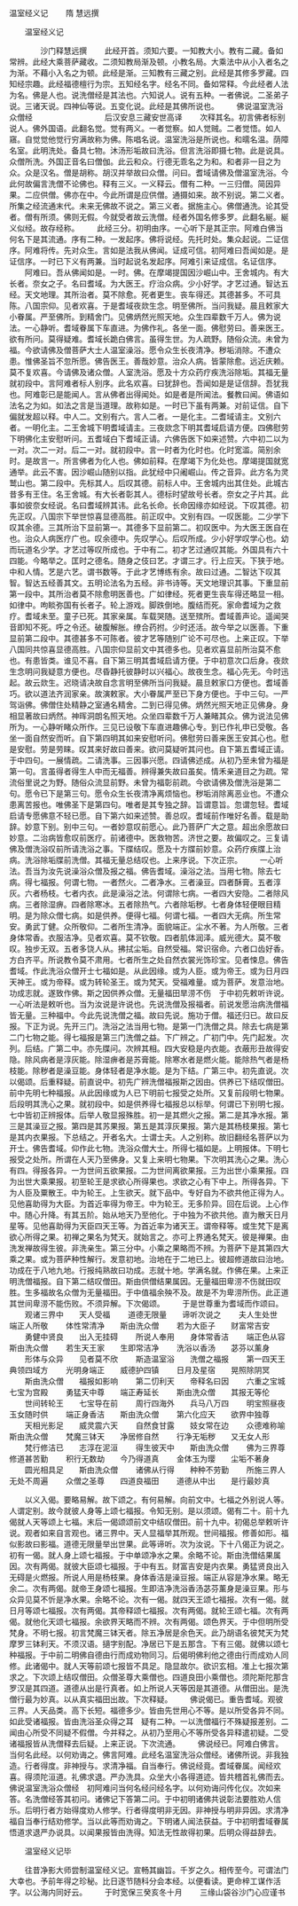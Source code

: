   温室经义记
　　隋 慧远撰




　　温室经义记

　　　　沙门释慧远撰
　　此经开首。须知六要。一知教大小。教有二藏。备如常辨。此经大乘菩萨藏收。二须知教局渐及顿。小教名局。大乘法中从小入者名之为渐。不藉小入名之为顿。此经是渐。三知教有三藏之别。此经是其修多罗藏。四知经宗趣。此经福德檀行为宗。五知经名字。经名不同。备如常释。今此经者人法为名。佛是人也。说洗僧经是其法也。六知说人。说有五种。一者佛说。二圣弟子说。三诸天说。四神仙等说。五变化说。此经是其佛所说也。
　　佛说温室洗浴众僧经
　　　　　　　　　后汉安息三藏安世高译
　　次释其名。初言佛者标别说人。佛外国语。此翻名觉。觉有两义。一者觉察。如人觉贼。二者觉悟。如人窹。自觉觉他觉行穷满故称为佛。陈唱名说。温室洗浴是所说也。和曘名温。荫障名室。此明洗处。备具七物。沐汤形垢故曰洗浴。但言洗浴即摄七物。此是说具。众僧所洗。外国正音名曰僧伽。此云和众。行德无乖名之为和。和者非一目之为众。众是汉名。僧是胡称。胡汉并举故曰众僧。问曰。耆域请佛及僧温室洗浴。今此何故偏言洗僧不论佛也。释有三义。一义释云。僧有二种。一三归僧。简因异果。二应供僧。佛亦在中。今此所谓是应供僧。通摄如来。故不别说。第二义者。所集之经流通末代。未来无佛故不说之。第三义者。据施主心。佛僧通洗。论其受者。僧有所须。佛则无假。今就受者故云洗僧。经者外国名修多罗。此翻名綖。綖义似经。故存经称。
　　此经三分。初明由序。一心听下是其正宗。阿难白佛当何名下是其流通。序有二种。一发起序。佛将说经。先托时处。集众起说。二证信序。阿难将传。先对众生。言如是法我从佛闻。证成可信。初阿难曰吾闻如是。是证信序。一时已下义有两兼。当时起说名发起序。阿难引来证成信。名证信序。
　　阿难曰。吾从佛闻如是。一时。佛。在摩竭提国因沙崛山中。王舍城内。有大长者。奈女之子。名曰耆域。为大医王。疗治众病。少小好学。才艺过通。智达五经。天文地理。其所治者。莫不除愈。死者更生。丧车得还。其德甚多。不可具陈。八国宗仰。见者欢喜。于是耆域夜欻生念。明至佛所。当问我疑。晨且敕家大小眷属。严至佛所。到精舍门。见佛炳然光照天地。众生四辈数千万人。佛为说法。一心静听。耆域眷属下车直进。为佛作礼。各坐一面。佛慰劳曰。善来医王。欲有所问。莫得疑难。耆域长跪白佛言。虽得生世。为人疏野。随俗众流。未曾为福。今欲请佛及僧菩萨大士人温室澡浴。愿令众生长夜清净。秽垢消除。不遭众患。惟佛圣旨不忽所愿。佛告医王。善哉妙意。治众人病。皆蒙除愈。远近庆赖。莫不复欢喜。今请佛及诸众僧。人室洗浴。愿及十方众药疗疾洗浴除垢。其福无量　就初段中。言阿难者标人别序。此名欢喜。曰犹辞也。吾闻如是是证信辞。吾犹我也。阿难彰已是能闻人。言从佛者出得闻处。如是者是所闻法。餐教曰闻。佛语如法名之为如。如法之言是当道理。故称如是。一时已下虽有两兼。对前证信。自下偏就发超以释。中人二。文别有六。言人二者。一是化主。二耆域请主。文别六者。一明化主。二王舍城下明耆域请主。三夜欻念下明其耆域启请方便。四佛慰劳下明佛化主安慰听问。五耆域白下耆域正请。六佛告医下如来述赞。六中初二以为一对。次二一对。后二一对。就初段中。言一时者为化时也。化时宽滥。简别余时。是故言一。所言佛者为化人也。佛如前释。在摩竭下为化处也。摩竭提国就宽通举。此云不害。因沙崛山随别以指。此犹经中只阇崛山。传之音异。此方名为灵鹫山也。第二段中。先标其人。后叹其德。前标人中。王舍城内出其住处。此城古昔多有王住。名王舍城。有大长者彰其人。德标时望故号长者。奈女之子片其。此事如彼奈女经说。名曰耆域辨其讳。此名长命。长命因缘亦如经说。下叹其德。初先正叹。八国宗下举世惊喜显德高胜。前正叹中。文别有四。一叹医能。二少学下叹其余德。三其所治下显前第一。其德多下显前第二。初叹医中。为大医王医自在也。治众人病医疗广也。叹余德中。先叹学心。后叹所成。少小好学叹学心也。幼而玩道名少学。才艺过等叹所成也。于中有二。初才艺过通叹其能。外国具有六十四能。今略举之。匡时之德名。随身之伎曰艺。才谓三才。行上应天。下狭于地。中和人情。艺是六艺。谓书数等。于此才艺博练有余。故曰过通。二智达下叹其智。智达五经善其文。五明论法名为五经。非书诗等。天文地理识其事。下重显前第一段中。其所治者莫不除愈明医善也。广如律经。死者更生丧车得还略显一相。如律中。呴睒弥国有长者子。轮上游戏。脚跌倒地。腹结而死。家命耆域为之救疗。耆域未至。童子已死。其家亲属。车载哭随。送至殡所。耆域善声论。遥闻哭音即知不死。呼之令还。破腹解胀。缭合药拊。少时还活。故今举之以医善。下重显前第二段中。其德甚多不可陈者。彼才艺等随别广论不可尽也。上来正叹。下举八国同共惊喜显德高胜。八国宗仰显前文中其德多也。见者欢喜显前所治莫不愈也。有患皆类。谁见不喜。自下第三明其耆域启请方便。于中初意次口后身。夜欻生念明问我疑意方便也。尽昏静托彼静时以兴福心。故夜生念。福心先无。今时迅起。故云欻生。迟晓请决故自念言明至佛所当问我疑。晨旦敕家口方便也。耆域善巧。欲以道法齐润家亲。故演敕家。大小眷属严至已下身方便也。于中三句。一严驾诣佛。佛僧住处精静之室通名精舍。二到已得见佛。炳然光照天地正见佛身。身相显著故曰炳然。神晖洞朗名照天地。众坐四辈数千万人兼睹其众。佛为说法见佛所为。一心静听睹众所作。三见已设敬下车直进趣佛心专。到已作礼申已受敬。各坐一面自然安而听。自下第四明其如来安慰听问。佛慰劳曰善来医王安其心也。慰是安慰。劳是劳睐。叹其来好故曰善来。欲问莫疑听其问也。自下第五耆域正请。于中四句。一展情疏。二请洗事。三因事兴愿。四请佛述成。从初乃至未曾为福是第一句。言虽得者得生人中而无福善。辨得兼失故曰虽矣。情禾亲道目之为疏。常流俗里说之为野。随俗众流显前野。未曾为福彰前疏。今欲请佛及僧洗浴是第二句。愿令已下是第三句。愿令众生长夜清净离烦恼也。秽垢消除离恶业也。不遭众患离苦报也。唯佛圣下是第四句。唯者是其专独之辞。旨谓意旨。忽谓忽轻。耆域启请专愿佛意不轻已愿。自下第六如来述赞。善总叹。耆域前作唯好名善。载是助辞。妙意下别。别中三句。一者妙意叹前愿心。此乃菩萨广大之意。超出余愿故曰妙意。二治病皆愈叹前医疗。前诸德中。医救物苦。济世之要。故偏叹之。三复请佛及僧洗浴叹前所请洗浴之事。下牒结叹。愿及十方牒前妙意。众药疗疾牒上治病。洗浴除垢牒前洗僧。其福无量总结叹也。上来序说。下次正宗。
　　一心听法。吾当为汝先说澡浴众僧及报之福。佛告耆域。澡浴之法。当用七物。除去七病。得七福报。何谓七物。一者然火。二者净水。三者澡豆。四者酥膏。五者淳灰。六者杨枝。七者内衣。此是澡浴之法。何谓除七病。一者四大安隐。二者除风病。三者除湿痹。四者除寒冰。五者除热气。六者除垢秽。七者身体轻便眼目精明。是为除众僧七病。如是供养。便得七福。何谓七福。一者四大无病。所生常安。勇武丁健。众所敬仰。二者所生清净。面貌端正。尘水不著。为人所敬。三者身体常香。衣服洁净。见者欢喜。莫不钦敬。四者肌体润泽。威光德大。莫不敬叹。独步无双。五者多饶人从。拂拭尘垢。自然受福。常识宿命。六者口齿好香。方白齐平。所说教令莫不肃用。七者所生之处自然衣裳光饰珍宝。见者悚息。佛告耆域。作此洗浴众僧开士七福如是。从此因缘。或为人臣。或为帝王。或为日月四天神王。或为帝释。或为转轮圣王。或为梵天。受福难量。或为菩萨。发意治地。功成志就。遂致作佛。斯之因供养众僧。无量福田旱涝不伤　于中初先敕听许说。一心听法是敕听也。当为汝说是许说也。先说洗僧及报福者。前说发愿治病洗僧福皆无量。三种福中。今此先说洗僧之福。故曰先说。施功于僧。福还归已。故曰反报。下正为说。先开三门。洗浴之法当用七物。是第一门洗僧之具。除去七病是第二门七物之能。得七福报是第三门洗僧之益。下广辨之。广初门中。先门起发。次列。后结。广第二中。亦先牒问。次辨其相。四大安稳是内衣能。衣蔽形丑故得安隐。除风病者是淳灰能。除湿痹者是苏膏能。除寒水者是燃火能。能除热气者是杨枝能。除秽者是澡豆能。身体轻者是净水能。是为下结。广第三中。初先直说。次以偈颂。后重释疑。前直说中。初先广辨洗僧福报斯之因由。供养已下结叹僧田。前中先明七种福报。从此因缘或为人已下明前七报受之处所。又复前段明七物果。后段明其洗心之果。就初段中。如是供养得七福报总以标举。何谓已下别明七报。七中皆初正辨报体。后举人敬显报殊胜。初一是其燃火之报。第二是其净水报。第三是其澡豆之报。第四是其苏果报。第五是其淳灰果报。第六是其杨枝果报。第七是其内衣果报。下总结之。开者名大。士谓士夫。人之别称。故旧翻经名菩萨以为开士。佛告耆域。仰作此七物。洗浴众僧大士。所得七福如是。上明报体。下明七报受之处所。所谓在人天乃至佛身。又复上来明七物果。下次明其洗心之果。洗心有四。得报各异。一为世间五欲果报。二为世间离欲果报。三为出世小乘果报。四为出世大乘果报。初至轮王是求欲心所得果也。求欲之心有下中上。所得各异。下为人臣及粟散王。中为轮王。上生欲天。就下品中。专好自为不欲共他正得为人。见他喜助得为大臣。为首近率得为帝王。中为轮王。无多阶异。回在后说。上心作中。随心升降。有其五阶。始从地天乃至他化。于中独为不欲共他。直为散天日月星等。见他喜助得为天臣四天王等。为首近率为诸天王。谓帝释等。或生梵下是离欲心所得之果。初禅之果名为梵天。就始言之。亦可上界通名梵天。彼是禅果。由洗发禅故得生彼。非洗亲生。第三分中。小乘之果略而不辨。为菩萨下是其第四大乘之果。或为菩萨种性解行。发意初地。治地在于二地已上。彼超修道故曰治地。功成在于八地九地。行报纯熟故曰功成。志就十地。学满名就。作佛在果。上来正明洗僧福报。自下第二结叹僧田。斯由供僧结果属因。无量福田卑涝不伤就田叹胜。生多福故名众僧为无量福田。于中值福余殃不及。故是不为卑涝所伤。此正道其世间卑涝不能伤败。不须异解。下次偈颂。
　　于是世尊重为耆域而作颂曰。
　　观诸三界中　　天人受福
　　道德无限量　　谛听次说之
　　夫人生处世　　端正人所敬
　　体性常清净　　斯由洗众僧
　　若为大臣子　　财富常吉安
　　勇健中贤良　　出入无挂碍
　　所说人奉用　　身体常香洁
　　端正色从容　　斯由洗众僧
　　若生天王家　　生即常洁净
　　洗浴以香汤　　苾芬以薰身
　　形体与众异　　见者莫不欣
　　斯造温室浴　　洗僧之福报
　　第一四天王　　典领四域方
　　光明身端正　　威德护四镇
　　日月及星宿　　晃照除阴冥
　　斯由洗众僧　　福报如影响
　　第二忉利天　　帝释名曰因
　　六重之宝城　　七宝为宫殿
　　勇猛天中尊　　端正寿延长
　　斯由洗众僧　　其报无等伦
　　世间转轮王　　七宝导在前
　　周行四海外　　兵马八万四
　　明宝照昼夜　　玉女随时供
　　端正身香洁　　斯由洗众僧
　　第六化应天　　欲界中独尊
　　天相光影足　　威灵震六天
　　自然食甘露　　妓女常在边
　　众德难称喻　　斯由洗众僧
　　梵魔三钵天　　净居修自然
　　行净无垢秽　　又无女人形
　　梵行修洁已　　志淳在泥洹
　　得生彼天中　　斯由洗众僧
　　佛为三界尊　　修道甚苦勤
　　积行无数劫　　今乃得道真
　　金体玉为璎　　尘垢不著身
　　圆光相具足　　斯由洗众僧
　　诸佛从行得　　种种不劳勤
　　所施三界人　　无处不周遍
　　众僧之圣尊　　四道良福田
　　道德从中出　　是行最妙真

　　以义入偈。要略易解。故下颂之。有何易解。向前文中。七福之外别说人等。人谓定别。故今就彼人身等上颂七福报。令知无别。是以须颂。偈有二十。前十九偈就人天等颂上七福。末后一偈颂颂前文中结叹僧田。前十九中。初偈总举敕听许说。观者如来自言观也。诸三界中。天人显福举其所观。世间福报。修善如形。福似影故曰影福。道德无限量举出世果。此等谛听。次为汝说。下十八偈正为说之。初有一偈。就人身上颂七福报。于中单颂净水之果。余略不论。斯由洗僧结果属因。次有两偈。就彼大臣颂七福报。于中有五。财富吉安是内衣果。勇猛贤良出入无碍是火燃报。所说人用是杨枝果。身体香洁是澡豆报。端正从容是净水果。略无余二。次有两偈。就帝王身颂七福报。生即洁净洗浴香汤苾芬薰身是澡豆果。形与众异见莫不忻是净水果。余略不论。次有一偈。就四天王颂七福报。次有一偈。就日月等颂七福报。次有两偈。其帝释颂七福报。次有两偈。就轮王颂七福。次有两偈。就他化天颂七福报。余欲界天略而不辨。次有两偈。颂色界天。于中但明所受梵身。不明七报。初言梵魔三钵天者。除五净居是余色天。此乃胡语名彼梵天为梵摩罗三钵利天。不须汉语。擿字别配。净居已下是五那含。下有三偈。就佛以颂七种福报。于中前二明佛自德由行而成劝物同习。后偈明佛利他之德由行而成劝人同修。此诸偈中。就人天等前颂七报皆不具足。隐显故尔。欲识玄相。准上七报次第求之。下次颂上结叹僧田。众僧圣尊大乘僧也。四道良田小乘僧也。须陀斯陀那含罗汉是其四道。道德从出是行真者。如上所说人天等因是其道德。从僧田出。是洗僧行最为妙真。以从真实福田出故。下次释疑。
　　佛说偈已。重告耆域。观彼三界。人天品类。高下长短。福德多少。皆由先世用心不等。是以所受各异不同。如此受诸福报。皆由洗浴圣众得之耳　疑有二种。一以洗僧福行不殊疑报差别。二闻由心所受不同疑不假僧。今并释之。从初乃至用心不等所受各异释遣初疑。二受诸福报皆从洗僧释去后疑。上来正说。下次流通。
　　佛说经已。阿难白佛言。当何名此经。以何劝诲之。佛言阿难。此经名温室洗浴众僧经。诸佛所说。非我独造。行者得度。非神授与。求清净福。自当奉行。佛说经竟。耆域眷属。闻经欢喜。得须陀洹道。礼佛求退。严办洗具。众坐大小各得道迹。皆共稽首礼佛而去。佛说温室洗浴众僧经　初阿难问当何名经问经名字。以何劝诲问传化仪。次如来答。名洗僧经答其初问。诸佛记下答第二问。于中初明诸佛共说彰法要胜劝人信乐。后明行者方始得度劝人修学。行者得度明非无因。非神授与明非异因。求清净福自当奉行结劝修学。当以此等而劝诲之。下明诸人闻法获益。于中初明耆域眷属悟道求退严办说具。以闻果报皆由洗得。知法无性故得初果。后明众得益辞去。

　　温室经义记毕

　　往昔净影大师尝制温室经义记。宣畅其幽旨。千岁之久。相传至今。可谓法门大幸也。予前年得之珍秘。比日逐节随科分会本经。以便看读。更命梓工谋作活字。以公海内同好云。
　　于时宽保三癸亥冬十月
　　三缘山袋谷沙门心应谨书

